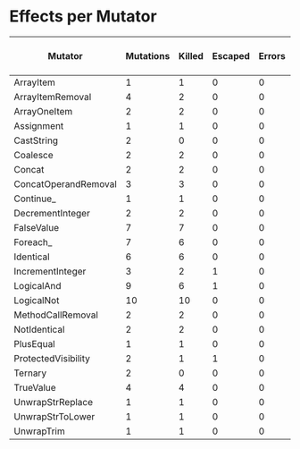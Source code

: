 # Effects per Mutator

| Mutator              | Mutations | Killed | Escaped | Errors | Syntax Errors | Timed Out | Skipped | Ignored | MSI (%s) | Covered MSI (%s) |
| -------------------- | --------- | ------ | ------- | ------ | ------------- | --------- | ------- | ------- | -------- | ---------------- |
| ArrayItem            |         1 |      1 |       0 |      0 |             0 |         0 |       0 |       0 |   100.00 |           100.00 |
| ArrayItemRemoval     |         4 |      2 |       0 |      0 |             0 |         0 |       0 |       0 |    50.00 |           100.00 |
| ArrayOneItem         |         2 |      2 |       0 |      0 |             0 |         0 |       0 |       0 |   100.00 |           100.00 |
| Assignment           |         1 |      1 |       0 |      0 |             0 |         0 |       0 |       0 |   100.00 |           100.00 |
| CastString           |         2 |      0 |       0 |      0 |             0 |         0 |       0 |       0 |     0.00 |             0.00 |
| Coalesce             |         2 |      2 |       0 |      0 |             0 |         0 |       0 |       0 |   100.00 |           100.00 |
| Concat               |         2 |      2 |       0 |      0 |             0 |         0 |       0 |       0 |   100.00 |           100.00 |
| ConcatOperandRemoval |         3 |      3 |       0 |      0 |             0 |         0 |       0 |       0 |   100.00 |           100.00 |
| Continue_            |         1 |      1 |       0 |      0 |             0 |         0 |       0 |       0 |   100.00 |           100.00 |
| DecrementInteger     |         2 |      2 |       0 |      0 |             0 |         0 |       0 |       0 |   100.00 |           100.00 |
| FalseValue           |         7 |      7 |       0 |      0 |             0 |         0 |       0 |       0 |   100.00 |           100.00 |
| Foreach_             |         7 |      6 |       0 |      0 |             0 |         0 |       0 |       0 |    85.71 |           100.00 |
| Identical            |         6 |      6 |       0 |      0 |             0 |         0 |       0 |       0 |   100.00 |           100.00 |
| IncrementInteger     |         3 |      2 |       1 |      0 |             0 |         0 |       0 |       0 |    66.67 |            66.67 |
| LogicalAnd           |         9 |      6 |       1 |      0 |             0 |         0 |       0 |       0 |    66.67 |            85.71 |
| LogicalNot           |        10 |     10 |       0 |      0 |             0 |         0 |       0 |       0 |   100.00 |           100.00 |
| MethodCallRemoval    |         2 |      2 |       0 |      0 |             0 |         0 |       0 |       0 |   100.00 |           100.00 |
| NotIdentical         |         2 |      2 |       0 |      0 |             0 |         0 |       0 |       0 |   100.00 |           100.00 |
| PlusEqual            |         1 |      1 |       0 |      0 |             0 |         0 |       0 |       0 |   100.00 |           100.00 |
| ProtectedVisibility  |         2 |      1 |       1 |      0 |             0 |         0 |       0 |       0 |    50.00 |            50.00 |
| Ternary              |         2 |      0 |       0 |      0 |             0 |         0 |       0 |       0 |     0.00 |             0.00 |
| TrueValue            |         4 |      4 |       0 |      0 |             0 |         0 |       0 |       0 |   100.00 |           100.00 |
| UnwrapStrReplace     |         1 |      1 |       0 |      0 |             0 |         0 |       0 |       0 |   100.00 |           100.00 |
| UnwrapStrToLower     |         1 |      1 |       0 |      0 |             0 |         0 |       0 |       0 |   100.00 |           100.00 |
| UnwrapTrim           |         1 |      1 |       0 |      0 |             0 |         0 |       0 |       0 |   100.00 |           100.00 |
